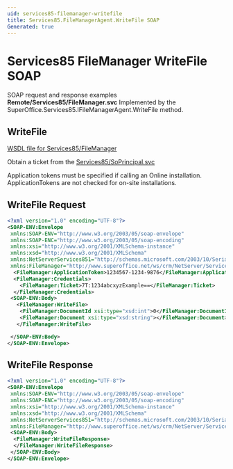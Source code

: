 ```yaml
---
uid: services85-filemanager-writefile
title: Services85.FileManagerAgent.WriteFile SOAP
Generated: true
---
```


# Services85 FileManager WriteFile SOAP

SOAP request and response examples **Remote/Services85/FileManager.svc**
Implemented by the <see cref="M:SuperOffice.Services85.IFileManagerAgent.WriteFile">SuperOffice.Services85.IFileManagerAgent.WriteFile</see> method.

## WriteFile





[WSDL file for Services85/FileManager](../Services85-FileManager.md)

Obtain a ticket from the [Services85/SoPrincipal.svc](../SoPrincipal/index.md)

Application tokens must be specified if calling an Online installation. ApplicationTokens are not checked for on-site installations.

## WriteFile Request

```xml
<?xml version="1.0" encoding="UTF-8"?>
<SOAP-ENV:Envelope
 xmlns:SOAP-ENV="http://www.w3.org/2003/05/soap-envelope"
 xmlns:SOAP-ENC="http://www.w3.org/2003/05/soap-encoding"
 xmlns:xsi="http://www.w3.org/2001/XMLSchema-instance"
 xmlns:xsd="http://www.w3.org/2001/XMLSchema"
 xmlns:NetServerServices851="http://schemas.microsoft.com/2003/10/Serialization/"
 xmlns:FileManager="http://www.superoffice.net/ws/crm/NetServer/Services85">
  <FileManager:ApplicationToken>1234567-1234-9876</FileManager:ApplicationToken>
  <FileManager:Credentials>
    <FileManager:Ticket>7T:1234abcxyzExample==</FileManager:Ticket>
  </FileManager:Credentials>
 <SOAP-ENV:Body>
   <FileManager:WriteFile>
    <FileManager:DocumentId xsi:type="xsd:int">0</FileManager:DocumentId>
    <FileManager:Document xsi:type="xsd:string"></FileManager:Document>
   </FileManager:WriteFile>

 </SOAP-ENV:Body>
</SOAP-ENV:Envelope>

```


## WriteFile Response

```xml
<?xml version="1.0" encoding="UTF-8"?>
<SOAP-ENV:Envelope
 xmlns:SOAP-ENV="http://www.w3.org/2003/05/soap-envelope"
 xmlns:SOAP-ENC="http://www.w3.org/2003/05/soap-encoding"
 xmlns:xsi="http://www.w3.org/2001/XMLSchema-instance"
 xmlns:xsd="http://www.w3.org/2001/XMLSchema"
 xmlns:NetServerServices851="http://schemas.microsoft.com/2003/10/Serialization/"
 xmlns:FileManager="http://www.superoffice.net/ws/crm/NetServer/Services85">
 <SOAP-ENV:Body>
  <FileManager:WriteFileResponse>
  </FileManager:WriteFileResponse>
 </SOAP-ENV:Body>
</SOAP-ENV:Envelope>

```

